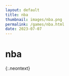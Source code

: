```yaml
---
layout: default
title: nba
thumbnail: images/nba.png
permalink: /games/nba.html
date: 2023-07-07
---
```


# nba 
{:.neontext}

